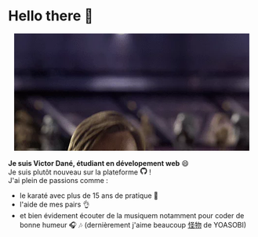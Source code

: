 # Hello there 👋
<div align="center">
<img src="https://github.com/Kaowarstail/Kaowarstail/blob/main/hello_there.gif" alt="Hello There" width="480" height="240" />
</div>

**Je suis Victor Dané, étudiant en dévelopement web** 😄  
Je suis plutôt nouveau sur la plateforme 
<img src="https://github.com/Kaowarstail/Kaowarstail/blob/main/github_logo.gif" alt="logo github" width="15" height="15" /> !  
J'ai plein de passions comme :
* le karaté avec plus de 15 ans de pratique 🥋
* l'aide de mes pairs 👌
* et bien évidement écouter de la musiquem notamment pour coder de bonne humeur 🎧 🎶 (dernièrement j'aime beaucoup [怪物](https://youtu.be/dy90tA3TT1c) de YOASOBI)



<!--
**Kaowarstail/Kaowarstail** is a ✨ _special_ ✨ repository because its `README.md` (this file) appears on your GitHub profile.

Here are some ideas to get you started:

- 🔭 I’m currently working on ...
- 🌱 I’m currently learning ...
- 👯 I’m looking to collaborate on ...
- 🤔 I’m looking for help with ...
- 💬 Ask me about ...
- 📫 How to reach me: ...
- 😄 Pronouns: ...
- ⚡ Fun fact: ...
-->
